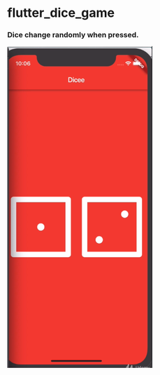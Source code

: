 # flutter_dice_game

### Dice change randomly when pressed.

![Dice Game](https://github.com/CodeSenpii/flutter_dice_game/blob/master/dice.png)
